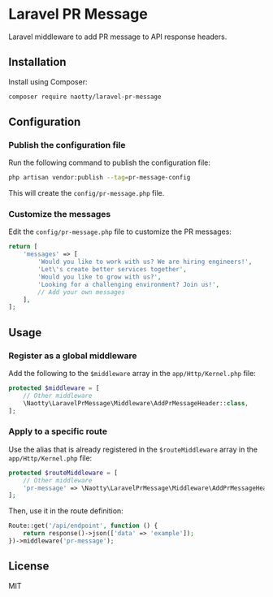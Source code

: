 # Laravel PR Message

Laravel middleware to add PR message to API response headers.

## Installation

Install using Composer:

```bash
composer require naotty/laravel-pr-message
```

## Configuration

### Publish the configuration file

Run the following command to publish the configuration file:

```bash
php artisan vendor:publish --tag=pr-message-config
```

This will create the `config/pr-message.php` file.

### Customize the messages

Edit the `config/pr-message.php` file to customize the PR messages:

```php
return [
    'messages' => [
        'Would you like to work with us? We are hiring engineers!',
        'Let\'s create better services together',
        'Would you like to grow with us?',
        'Looking for a challenging environment? Join us!',
        // Add your own messages
    ],
];
```

## Usage

### Register as a global middleware

Add the following to the `$middleware` array in the `app/Http/Kernel.php` file:

```php
protected $middleware = [
    // Other middleware
    \Naotty\LaravelPrMessage\Middleware\AddPrMessageHeader::class,
];
```

### Apply to a specific route

Use the alias that is already registered in the `$routeMiddleware` array in the `app/Http/Kernel.php` file:

```php
protected $routeMiddleware = [
    // Other middleware
    'pr-message' => \Naotty\LaravelPrMessage\Middleware\AddPrMessageHeader::class,
];
```

Then, use it in the route definition:

```php
Route::get('/api/endpoint', function () {
    return response()->json(['data' => 'example']);
})->middleware('pr-message');
```

## License

MIT
